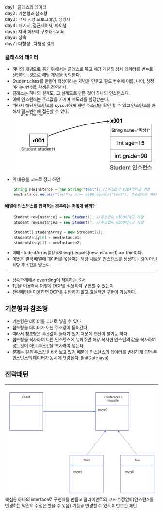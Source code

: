 day1 : 클래스와 데이터<br>
day2 : 기본형과 참조형<br>
day3 : 객체 지향 프로그래밍, 생성자<br>
day4 : 패키지, 접근제어자, 파이널<br>
day5 : 자바 메모리 구조와 static<br>
day6 : 상속<br>
day7 : 다형성 , 다형성 설계<br>

### 클래스와 데이터
- 하나의 개념으로 묶기 위해서는 클래스로 묶고 해당 개념의 상세 데이터를 변수로 선언하는 것으로 해당 개념을 정의한다.
- Student.class를 만들어 학생이라는 개념을 만들고 필드 변수에 이름, 나이, 성정이라는 변수로 학생을 정의한다.
- 클래스는 하나의 설계도, 그 설계도로 만든 것이 하나의 인스턴스다.
- 이때 인스턴스는 주소값을 가지며 메모리를 할당받는다.
- 따라서 해당 인스턴스를 sysout하게 되면 주소값을 확인 할 수 있고 인스턴스를 통해서 필드변수에 접근할 수 있다.
![img.png](img.png)
- 위 내용을 코드로 정리 하면

```java
    String newInstance = new String("test"); //주소값이 x100이라고 가정
    newInstance.equals("test"); //== x100.equals("test"); 주소값으로 해당 변수,함수 접근 가능
```
#### 배열에 인스턴스를 입력하는 경우에는 어떻게 될까?
```java
    Student newInstance1 = new Student(); //주소값이 x100이라고 가정
    Student newInstance2 = new Student(); //주소값이 x200이라고 가정

    Student[] studentArray = new Strudent[2];
    studentArray[0] = newInstance1;
    studentArray[1] = newInstance2;
```

- 이때 studentArray[0].toString().equals(newInstance1) == true이다.
- 이뜻은 결국 배열에 데이터를 넣을때는 해당 새로운 인스턴스를 생성하는 것이 아닌 해당 주소값을 넣는다. 
<hr>
<ul>
    <li> 상속관계에서 overrding이 작동하는 순서</li>
    <li> 1번을 이용해서 어떻게 OCP를 적용하여 구현할 수 있는지.</li>
    <li> 전략패턴을 이용하면 OCP를 위반하지 않고 효율적인 구현이 가능하다.</li>
 </ul>

## 기본형과 참조형
- 기본형은 데이터를 그대로 넣을 수 있다.
- 참조형을 데이터가 아닌 주소값이 들어간다.
- 따라서 참조형은 주소값이 들어가 있기 때문에 연산이 불가능 하다.
- 참조형을 복사하여 다른 인스턴스에 넣어주면 해당 복사한 인스턴의 값을 복사하여 넣는것이 아닌 주소값을 복사하여 넣는다.
- 문제는 같은 주소값을 바라보고 있기 때문에 인스턴스의 데이터를 변경하게 되면 두 인스턴스의 데이터가 동시에 변경된다. (InitDate.java)

## 전략패턴
<hr>
<img src="./Strategy_Pattern.png"><br>
핵심은 하나의 interface로 구현체를 만들고 클라이언트의 코드 수정없이(인스턴스를 변경하는 약간의 수정은 있을 수 있음) 기능을 변경할 수 있도록 만드는 패턴